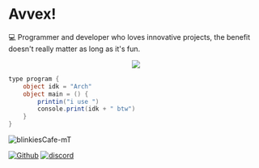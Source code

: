 # **Avvex**!

💻 Programmer and developer who loves innovative projects, the benefit doesn't really matter as long as it's fun.  

<p align="center">
  <a href="https://skillicons.dev">
    <img src="https://skillicons.dev/icons?i=linux,windows,arch,css,html,js,ts,c,cs,py,rust,vscode,visualstudio,bash,dotnet,github,git,ai,ps,obsidian,unity,godot,bootstrap,rider," />
  </a>
</p>

```cs
type program {
    object idk = "Arch"
    object main = () {
        printin("i use ")
        console.print(idk + " btw")
    }
}
```
![blinkiesCafe-mT](https://github.com/user-attachments/assets/944d1363-0dfe-451a-87e8-cb31620680ec)

<a href='https://github.com/ayu-6/' target="_blank"><img alt='Github' src='https://img.shields.io/badge/ayu--6-100000?style=for-the-badge&logo=Github&logoColor=FFFFFF&labelColor=black&color=black'/></a>
<a href='https://discord.com/users/791766917772869643' target="_blank"><img alt='discord' src='https://img.shields.io/badge/gnl8-100000?style=for-the-badge&logo=discord&logoColor=4A7DFF&labelColor=black&color=black'/></a>
